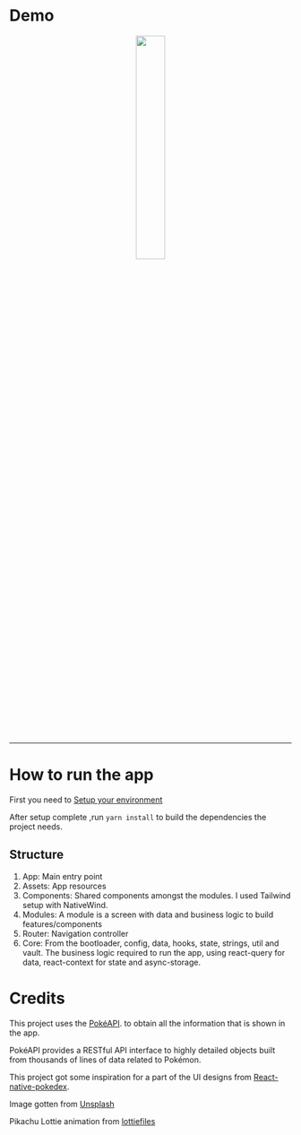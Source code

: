 # Demo

<div align="center">
  <img src="./media/iphone.gif" width="32%"/>
</div>


---------------------------
# How to run the app

First you need to [Setup your environment](https://reactnative.dev/docs/environment-setup)

After setup complete ,run `yarn install` to build the dependencies the project needs.

## Structure

1. App: Main entry point
2. Assets: App resources
3. Components: Shared components amongst the modules. I used Tailwind setup with NativeWind.
4. Modules: A module is a screen with data and business logic to build features/components
5. Router: Navigation controller
6. Core: From the bootloader, config, data, hooks, state, strings, util and vault. The business logic required to run the app, using react-query for data, react-context for state and async-storage.

# Credits

This project uses the [PokéAPI](https://pokeapi.co). to obtain all the information that is shown in the app.

PokéAPI provides a RESTful API interface to highly detailed objects built from thousands of lines of data related to Pokémon.

This project got some inspiration for a part of the UI designs from [React-native-pokedex](https://github.com/DavidBarcenas/react-native-pokedex/tree/main?tab=readme-ov-file).

Image gotten from [Unsplash](https://unsplash.com/)

Pikachu Lottie animation from [lottiefiles](https://lottiefiles.com/)

